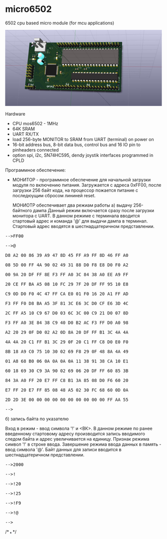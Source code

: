 # micro6502
6502 cpu based micro module (for mcu applications)

![3D view](https://github.com/digitalinvitro/micro6502/raw/master/micro65-3D.jpg)

Hardware

- CPU mos6502 - 1MHz
- 64K SRAM
- UART RX/TX
- load 256-byte MONITOR to SRAM from UART (terminal) on power on
- 16-bit address bus, 8-bit data bus, control bus and 16 IO pin to pinheaders connected
- option spi, i2c, SN74HC595, dendy joystik interfaces programmed in CPLD

Программное обеспечение:

* МОНИТОР - программное обеспечение для начальной загрузки модуля по включению питания. Загружается с адреса 0xFF00, после загрузки 256 байт кода, на процессор пожается питание с последюущим сбросом лининей reset. 
  
  МОНИОТР обеспечивает два режиам работы 
  а) выдачу 256-байтного дампа 
     Данный режим включается сразу после загрузки монитора с UART. В данном режиме с терминала вводится стартовый адрес и команда '@' для выдачи дампа в терминал. Стартовый адрес вводятся в шестнадцатеричном представлении.

<tt>-->FF00</tt>

<tt>-->@</tt>

<tt>D8 A2 00 86 39 A9 47 8D 45 FF A9 FF 8D 46 FF A0</tt>

<tt>08 5D 00 FF 4A 90 02 49 31 88 D0 F8 E8 D0 F0 A2</tt>

<tt>00 9A 20 DF FF 8E F3 FF A0 3C 84 38 A0 EE A9 FF</tt>

<tt>20 CE FF BA A5 08 10 FC 29 7F 20 DF FF 95 10 E8</tt>

<tt>C9 0D D0 F0 4C 47 FF CA E0 01 F0 16 20 A1 FF AD</tt>

<tt>F3 FF F0 D8 BA A5 3F 81 3C E6 3C D0 CF E6 3D 4C</tt>

<tt>2C FF A5 10 C9 67 D0 03 6C 3C 00 C9 21 D0 07 8D</tt>

<tt>F3 FF A0 3E 84 38 C9 40 D0 B2 AC F3 FF D0 A0 98</tt>

<tt>A2 20 29 0F D0 02 A2 0D 8A 20 DF FF B1 3C 4A 4A</tt>

<tt>4A 4A 20 C1 FF B1 3C 29 0F 20 C1 FF C8 D0 E0 F0</tt>

<tt>8B 18 A9 C0 75 10 30 02 69 F8 29 0F 48 8A 4A 49</tt>

<tt>01 A8 68 B0 06 0A 0A 0A 0A 11 38 91 38 CA 10 E1</tt>

<tt>60 18 69 30 C9 3A 90 02 69 06 20 DF FF 60 85 3B</tt>

<tt>84 3A A0 FF 20 E7 FF C8 B1 3A 85 08 D0 F6 60 20</tt>

<tt>E7 FF 20 E7 FF 85 08 48 A5 02 30 FC 68 60 0D 0A</tt>

<tt>2D 2D 3E 00 00 00 00 00 00 00 00 00 00 FF AA 55</tt>

<tt>--></tt>

  б) запись байта по указателю
       <p>Вход в режим - ввод символа '!' и <ВК>. В данном режиме по ранее введенному стартовому адресу производится запись вводимого следом байта и адрес увеличивается на единицу. Признак режима символ '!' в строке ввода. Завершение режима ввода данных в память - ввод символа '@'. Байт данных для записи вводится в шестнадцатеричном представлении.</p>
<tt>-->2000</tt>

<tt>-->!</tt>

<tt>-->!20</tt>

<tt>-->!25</tt>

<tt>-->!F9</tt>

<tt>-->!@</tt>

<tt>--></tt>

/* <img src="https://github.com/digitalinvitro/micro6502/raw/master/micro65-3D.jpg" width="4" height="5"/> */
